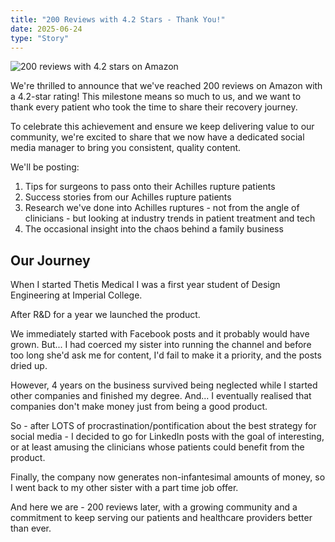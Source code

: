 ```yaml
---
title: "200 Reviews with 4.2 Stars - Thank You!"
date: 2025-06-24
type: "Story"
---
```


![200 reviews with 4.2 stars on Amazon](/public/images/@200-reviews-4.2-stars.png)

We're thrilled to announce that we've reached 200 reviews on Amazon with a 4.2-star rating! This milestone means so much to us, and we want to thank every patient who took the time to share their recovery journey.

To celebrate this achievement and ensure we keep delivering value to our community, we're excited to share that we now have a dedicated social media manager to bring you consistent, quality content.

We'll be posting:

1. Tips for surgeons to pass onto their Achilles rupture patients
2. Success stories from our Achilles rupture patients
3. Research we've done into Achilles ruptures - not from the angle of clinicians - but looking at industry trends in patient treatment and tech
4. The occasional insight into the chaos behind a family business

## Our Journey

When I started Thetis Medical I was a first year student of Design Engineering at Imperial College.

After R&D for a year we launched the product.

We immediately started with Facebook posts and it probably would have grown. But... I had coerced my sister into running the channel and before too long she'd ask me for content, I'd fail to make it a priority, and the posts dried up.

However, 4 years on the business survived being neglected while I started other companies and finished my degree. And... I eventually realised that companies don't make money just from being a good product.

So - after LOTS of procrastination/pontification about the best strategy for social media - I decided to go for LinkedIn posts with the goal of interesting, or at least amusing the clinicians whose patients could benefit from the product.

Finally, the company now generates non-infantesimal amounts of money, so I went back to my other sister with a part time job offer.

And here we are - 200 reviews later, with a growing community and a commitment to keep serving our patients and healthcare providers better than ever.

